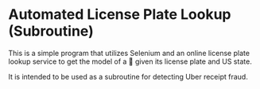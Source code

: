 # Automated License Plate Lookup (Subroutine)

This is a simple program that utilizes Selenium and an online license plate lookup service to get the model of a :car: given its license plate and US state.

It is intended to be used as a subroutine for detecting Uber receipt fraud. 
